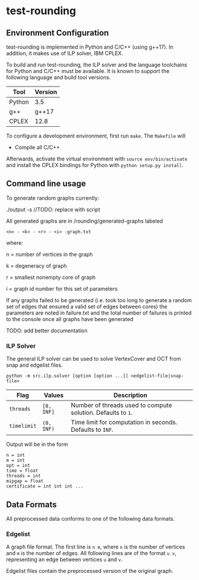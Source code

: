 # test-rounding

## Environment Configuration

test-rounding is implemented in Python and C/C++ (using g++17). In addition, it makes use of 
ILP solver, IBM CPLEX.

To build and run test-rounding, the ILP solver and the language toolchains for Python and C/C++
must be available. It is known to support the following language and build tool versions.

| Tool | Version |
| ---- | ------- |
| Python | 3.5 |
| g++ | g++17 |
| CPLEX | 12.8 |

To configure a development environment, first run `make`. The `Makefile` will

* Compile all C/C++

Afterwards, activate the virtual environment with `source env/bin/activate` and install the
CPLEX bindings for Python with `python setup.py install`.

## Command line usage

To generate random graphs currently: 

./output -s
//TODO: replace with script

All generated graphs are in /rounding/generated-graphs
labeled
```
<n> - <k> - <r> - <i> -graph.txt
```
where:

n = number of vertices in the graph

k = degeneracy of graph

r = smallest nonempty core of graph

i = graph id number for this set of parameters

If any graphs failed to be generated (i.e. took too long to generate a random set of edges that ensured a valid set of edges between cores) the parameters are noted in failure.txt and the total number of failures is printed to the console once all graphs have been generated 

TODO: add better documentation

### ILP Solver

The general ILP solver can be used to solve VertexCover and OCT from snap and edgelist files.

```
python -m src.ilp.solver [option [option ...]] <edgelist-file|snap-file>
```

| Flag | Values | Description |
| -------- | ------ | ----------- |
| `threads` | `[0, INF]` | Number of threads used to compute solution. Defaults to `1`. |
| `timelimit` | `(0, INF)` | Time limit for computation in seconds. Defaults to `INF`. |

Output will be in the form

```
n = int
m = int
opt = int
time = float
threads = int
mipgap = float
certificate = int int int ...
```

## Data Formats

All preprocessed data conforms to one of the following data formats.

### Edgelist

A graph file format. The first line is `n m`, where `n` is the number of vertices and `m` is the
number of edges. All following lines are of the format `u v`, representing an edge between vertices
`u` and `v`.

Edgelist files contain the preprocessed version of the original graph.
